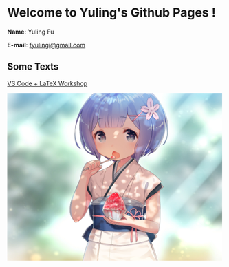 # Welcome to Yuling's Github Pages !

**Name**: Yuling Fu

**E-mail**: fyulingi@gmail.com


## Some Texts

[VS Code + LaTeX Workshop](/VS_Code+LaTeX_Workshop.html)

<img src="/img_0045.jpg"  width="500" height="390">
